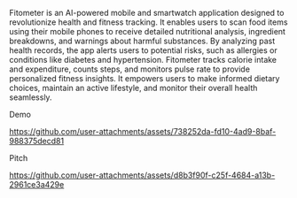Fitometer is an AI-powered mobile and smartwatch application designed to revolutionize health and fitness tracking. It enables users to scan food items using their mobile phones to receive detailed nutritional analysis, ingredient breakdowns, and warnings about harmful substances. By analyzing past health records, the app alerts users to potential risks, such as allergies or conditions like diabetes and hypertension. Fitometer tracks calorie intake and expenditure, counts steps, and monitors pulse rate to provide personalized fitness insights. It empowers users to make informed dietary choices, maintain an active lifestyle, and monitor their overall health seamlessly.

Demo

https://github.com/user-attachments/assets/738252da-fd10-4ad9-8baf-988375decd81

Pitch

https://github.com/user-attachments/assets/d8b3f90f-c25f-4684-a13b-2961ce3a429e

